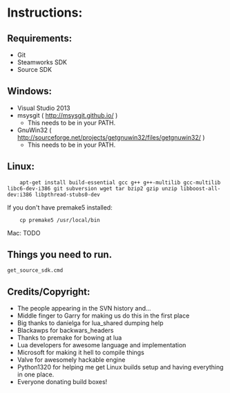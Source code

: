 Instructions:
=============

Requirements:
---
- Git
- Steamworks SDK
- Source SDK

Windows:
---
- Visual Studio 2013
- msysgit ( http://msysgit.github.io/ )
 	- This needs to be in your PATH.
- GnuWin32 ( http://sourceforge.net/projects/getgnuwin32/files/getgnuwin32/ )
	- This needs to be in your PATH.

Linux:
---
		apt-get install build-essential gcc g++ g++-multilib gcc-multilib libc6-dev-i386 git subversion wget tar bzip2 gzip unzip libboost-all-dev:i386 libpthread-stubs0-dev
If you don't have premake5 installed:

		cp premake5 /usr/local/bin
Mac:
		TODO

Things you need to run.
---
	get_source_sdk.cmd

Credits/Copyright:
---
- The people appearing in the SVN history and...
- Middle finger to Garry for making us do this in the first place
- Big thanks to danielga for lua_shared dumping help
- Blackawps for backwars_headers
- Thanks to premake for bowing at lua
- Lua developers for awesome language and implementation
- Microsoft for making it hell to compile things
- Valve for awesomely hackable engine
- Python1320 for helping me get Linux builds setup and having everything in one place.
- Everyone donating build boxes!
